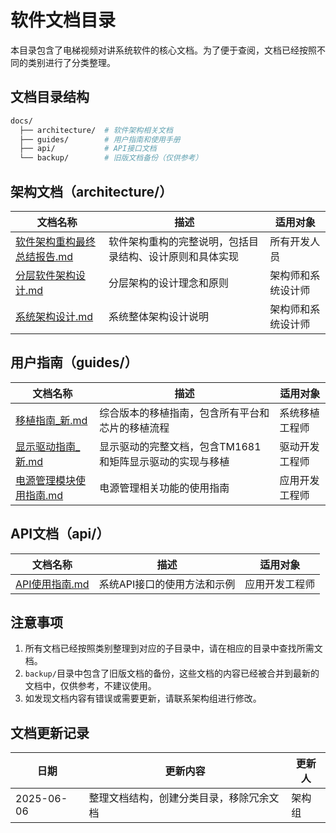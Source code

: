 # 软件文档目录

本目录包含了电梯视频对讲系统软件的核心文档。为了便于查阅，文档已经按照不同的类别进行了分类整理。

## 文档目录结构

```bash
docs/
  ├── architecture/  # 软件架构相关文档
  ├── guides/        # 用户指南和使用手册
  ├── api/           # API接口文档
  └── backup/        # 旧版文档备份（仅供参考）
```

## 架构文档（architecture/）

| 文档名称 | 描述 | 适用对象 |
|---------|------|---------|
| [软件架构重构最终总结报告.md](architecture/软件架构重构最终总结报告.md) | 软件架构重构的完整说明，包括目录结构、设计原则和具体实现 | 所有开发人员 |
| [分层软件架构设计.md](architecture/分层软件架构设计.md) | 分层架构的设计理念和原则 | 架构师和系统设计师 |
| [系统架构设计.md](architecture/系统架构设计.md) | 系统整体架构设计说明 | 架构师和系统设计师 |

## 用户指南（guides/）

| 文档名称 | 描述 | 适用对象 |
|---------|------|---------|
| [移植指南_新.md](guides/移植指南_新.md) | 综合版本的移植指南，包含所有平台和芯片的移植流程 | 系统移植工程师 |
| [显示驱动指南_新.md](guides/显示驱动指南_新.md) | 显示驱动的完整文档，包含TM1681和矩阵显示驱动的实现与移植 | 驱动开发工程师 |
| [电源管理模块使用指南.md](guides/电源管理模块使用指南.md) | 电源管理相关功能的使用指南 | 应用开发工程师 |

## API文档（api/）

| 文档名称 | 描述 | 适用对象 |
|---------|------|---------|
| [API使用指南.md](api/API使用指南.md) | 系统API接口的使用方法和示例 | 应用开发工程师 |

## 注意事项

1. 所有文档已经按照类别整理到对应的子目录中，请在相应的目录中查找所需文档。
2. `backup/`目录中包含了旧版文档的备份，这些文档的内容已经被合并到最新的文档中，仅供参考，不建议使用。
3. 如发现文档内容有错误或需要更新，请联系架构组进行修改。

## 文档更新记录

| 日期 | 更新内容 | 更新人 |
|------|---------|-------|
| 2025-06-06 | 整理文档结构，创建分类目录，移除冗余文档 | 架构组 |
